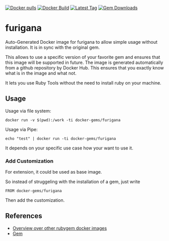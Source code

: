 [![Docker pulls](https://img.shields.io/docker/pulls/rubygem/furigana.svg)](https://hub.docker.com/r/rubygem/furigana/)
[![Docker Build](https://img.shields.io/docker/automated/rubygem/furigana.svg)](https://hub.docker.com/r/rubygem/furigana/)
[![Latest Tag](https://img.shields.io/github/tag/docker-rubygem/furigana.svg)](https://hub.docker.com/r/rubygem/furigana/)
[![Gem Downloads](https://img.shields.io/gem/dt/furigana.svg)](https://rubygems.org/gems/furigana/)
# furigana

Auto-Generated Docker image for furigana to allow simple usage without installation.
It is in sync with the original gem.

This allows to use a specific version of your favorite gem and ensures that this image will be supported in future.
The image is generated automatically from a github repository by Docker Hub.
This ensures that you exactly know what is in the image and what not.

It lets you use Ruby Tools without the need to install ruby on your machine.

## Usage

Usage via file system:

`docker run -v $(pwd):/work -ti docker-gems/furigana`

Usage via Pipe:

`echo "test" | docker run -ti docker-gems/furigana`

It depends on your specific use case how your want to use it.

### Add Customization

For extension, it could be used as base image.

So instead of struggeling with the installation of a gem, just write

`FROM docker-gems/furigana`

Then add the customization.

## References

 - [Overview over other rubygem docker images](https://github.com/thinkbot/docker-rubygem)
 - [Gem](https://rubygems.org/gems/furigana/)
